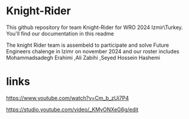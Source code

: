 # Knight-Rider
This github  repository for team Knight-Rider for WRO 2024 Izmir\Turkey. You'll find our documentation in this readme

The knight Rider team is assembeld to participate and solve Future Engineers chalenge in Izimr on november 2024 and our roster includes Mohammadsadegh Erahimi ,Ali Zabihi ,Seyed Hossein Hashemi

# links
https://www.youtube.com/watch?v=Cm_b_zUi7P4

https://studio.youtube.com/video/_KMyONXeG6g/edit



